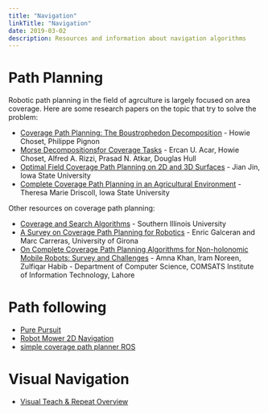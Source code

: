 ```yaml
---
title: "Navigation"
linkTitle: "Navigation"
date: 2019-03-02
description: Resources and information about navigation algorithms
---
```

# Path Planning
Robotic path planning in the field of agrculture is largely focused on area coverage. Here are some research papers on the topic that try to solve the problem:

* [Coverage Path Planning: The Boustrophedon Decomposition](https://www.ri.cmu.edu/publications/coverage-path-planning-the-boustrophedon-decomposition/) - Howie Choset, Philippe Pignon
* [Morse Decompositionsfor Coverage Tasks](http://biorobotics.ri.cmu.edu/papers/paperUploads/A028807.pdf) - Ercan U. Acar, Howie Choset, Alfred A. Rizzi, Prasad N. Atkar, Douglas Hull
* [Optimal Field Coverage Path Planning on 2D and 3D Surfaces](https://lib.dr.iastate.edu/cgi/viewcontent.cgi?httpsredir=1&article=3239&context=etd) - Jian Jin, Iowa State University
* [Complete Coverage Path Planning in an Agricultural Environment](https://lib.dr.iastate.edu/cgi/viewcontent.cgi?httpsredir=1&article=3053&context=etd) - Theresa Marie Driscoll, Iowa State University

Other resources on coverage path planning:
* [Coverage and Search Algorithms](http://www2.cs.siu.edu/~hexmoor/classes/CS404-S09/Coverage.pdf) - Southern Illinois University
* [A Survey on Coverage Path Planning for Robotics](http://robots.engin.umich.edu/~egalcera/papers/galceran_ras2013.pdf) - Enric Galceran and Marc Carreras, University of Girona
* [On Complete Coverage Path Planning Algorithms for Non-holonomic Mobile Robots: Survey and Challenges](https://pdfs.semanticscholar.org/ee6b/dd20dd58de3c4fe646103e76b46237821d38.pdf) - Amna Khan, Iram Noreen, Zulfiqar Habib - Department of Computer Science, COMSATS Institute of Information Technology, Lahore


# Path following

* [Pure Pursuit](https://github.com/FRC3184/purepursuit)
* [Robot Mower 2D Navigation](https://github.com/inuex3/robot_mower_2dnav)
* [simple coverage path planner ROS](https://youtu.be/8A9Dcxl0EAU)

# Visual Navigation

* [Visual Teach & Repeat Overview](https://youtu.be/GAveEaNZZZE)

